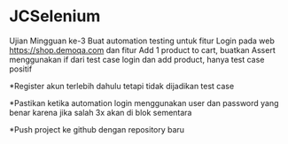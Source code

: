 # JCSelenium
Ujian Mingguan ke-3
Buat automation testing untuk fitur Login pada web https://shop.demoqa.com dan fitur Add 1 product to cart, buatkan Assert menggunakan if dari test case login dan add product, hanya test case positif


*Register akun terlebih dahulu tetapi tidak dijadikan test case

*Pastikan ketika automation login menggunakan user dan password yang benar karena jika salah 3x akan di blok sementara

*Push project ke github dengan repository baru

